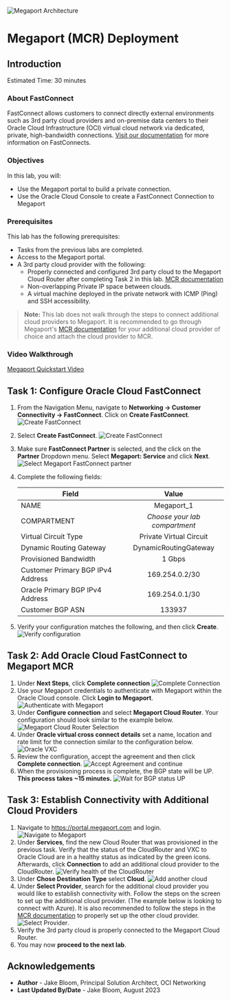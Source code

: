 ![Megaport Architecture](../oci-multicloud-connectivity/fastconnect/images/megaport_mcr/topology-megaport-mcr.png)

# Megaport (MCR) Deployment

## Introduction

Estimated Time: 30 minutes

### About FastConnect

FastConnect allows customers to connect directly external environments such as 3rd party cloud providers and on-premise data centers to their Oracle Cloud Infrastructure (OCI) virtual cloud network via dedicated, private, high-bandwidth connections. [Visit our documentation](https://docs.oracle.com/en-us/iaas/Content/Network/Tasks/Overview_of_VCNs_and_Subnets.htm) for more information on FastConnects.

### Objectives

In this lab, you will:

* Use the Megaport portal to build a private connection.
* Use the Oracle Cloud Console to create a FastConnect Connection to Megaport

### Prerequisites

This lab has the following prerequisites:

* Tasks from the previous labs are completed.
* Access to the Megaport portal.
* A 3rd party cloud provider with the following:
  * Properly connected and configured 3rd party cloud to the Megaport Cloud Router after completing Task 2 in this lab. [MCR documentation](https://docs.megaport.com/cloud/mcr/)
  * Non-overlapping Private IP space between clouds.
  * A virtual machine deployed in the private network with ICMP (Ping) and SSH accessibility.

> **Note:** This lab does not walk through the steps to connect additional cloud providers to Megaport. It is recommended to go through Megaport's [MCR documentation](https://docs.megaport.com/cloud/mcr/) for your additional cloud provider of choice and attach the cloud provider to MCR.

### Video Walkthrough

[Megaport Quickstart Video](youtube:G0CySk4mlqs:large)

## Task 1: Configure Oracle Cloud FastConnect

1. From the Navigation Menu, navigate to **Networking -> Customer Connectivity -> FastConnect**. Click on **Create FastConnect**.
  ![Create FastConnect](../oci-multicloud-connectivity/fastconnect/images/megaport_mcr/mp_fc_1.png)
2. Select **Create FastConnect**.
  ![Create FastConnect](../oci-multicloud-connectivity/fastconnect/images/megaport_mcr/mp_fc_2.png)
3. Make sure **FastConnect Partner** is selected, and the click on the **Partner** Dropdown menu. Select **Megaport: Service** and click **Next**.
  ![Select Megaport FastConnect partner](../oci-multicloud-connectivity/fastconnect/images/megaport_mcr/mp_fc_3.png)
4. Complete the following fields:

    |                  **Field**              |    **Value**  |
    |----------------------------------------|:------------:|
    |NAME |    Megaport_1   |
    |COMPARTMENT |  _Choose your lab compartment_    |
    |Virtual Circuit Type|    Private Virtual Circuit    |
    |Dynamic Routing Gateway|  DynamicRoutingGateway  |
    |Provisioned Bandwidth|    1 Gbps    |
    |Customer Primary BGP IPv4 Address|    169.254.0.2/30    |
    |Oracle Primary BGP IPv4 Address|    169.254.0.1/30    |
    |Customer BGP ASN|    133937    |

5. Verify your configuration matches the following, and then click **Create**.
  ![Verify configuration](../oci-multicloud-connectivity/fastconnect/images/megaport_mcr/mp_fc_4.png)

## Task 2: Add Oracle Cloud FastConnect to Megaport MCR

1. Under **Next Steps**, click **Complete connection**
  ![Complete Connection](../oci-multicloud-connectivity/fastconnect/images/megaport_mcr/mp_mcr_1.png)
2. Use your Megaport credentials to authenticate with Megaport within the Oracle Cloud console. Click **Login to Megaport**.
  ![Authenticate with Megaport](../oci-multicloud-connectivity/fastconnect/images/megaport_mcr/mp_mcr_2.png)
3. Under **Configure connection** and select **Megaport Cloud Router**. Your configuration should look similar to the example below.
  ![Megaport Cloud Router Selection](../oci-multicloud-connectivity/fastconnect/images/megaport_mcr/mp_mcr_3.png)
4. Under **Oracle virtual cross connect details** set a name, location and rate limit for the connection similar to the configuration below.
  ![Oracle VXC](../oci-multicloud-connectivity/fastconnect/images/megaport_mcr/mp_mcr_4.png)
5. Review the configuration, accept the agreement and then click **Complete connection**.
  ![Accept Agreement and continue](../oci-multicloud-connectivity/fastconnect/images/megaport_mcr/mp_mcr_5.png)
6. When the provisioning process is complete, the BGP state will be UP. **This process takes ~15 minutes.**
  ![Wait for BGP status UP](../oci-multicloud-connectivity/fastconnect/images/megaport_mcr/mp_mcr_6.png)

## Task 3: Establish Connectivity with Additional Cloud Providers

1. Navigate to <https://portal.megaport.com> and login.
  ![Navigate to Megaport](../oci-multicloud-connectivity/fastconnect/images/megaport_mcr/mp_portal_1.png)
2. Under **Services**, find the new Cloud Router that was provisioned in the previous task. Verify that the status of the CloudRouter and VXC to Oracle Cloud are in a healthy status as indicated by the green icons. Afterwards, click **Connection** to add an additional cloud provider to the CloudRouter.
  ![Verify health of the CloudRouter](../oci-multicloud-connectivity/fastconnect/images/megaport_mcr/mp_portal_2.png)
3. Under **Chose Destination Type** select **Cloud**.
  ![Add another cloud](../oci-multicloud-connectivity/fastconnect/images/megaport_mcr/mp_portal_3.png)
4. Under **Select Provider**, search for the additional cloud provider you would like to establish connectivity with. Follow the steps on the screen to set up the additional cloud provider. (The example below is looking to connect with Azure). It is also recommended to follow the steps in the [MCR documentation](https://docs.megaport.com/cloud/mcr/) to properly set up the other cloud provider.
  ![Select Provider](../oci-multicloud-connectivity/fastconnect/images/megaport_mcr/mp_portal_4.png).
5. Verify the 3rd party cloud is properly connected to the Megaport Cloud Router.
6. You may now **proceed to the next lab**.

## Acknowledgements

* **Author** - Jake Bloom, Principal Solution Architect, OCI Networking
* **Last Updated By/Date** - Jake Bloom, August 2023